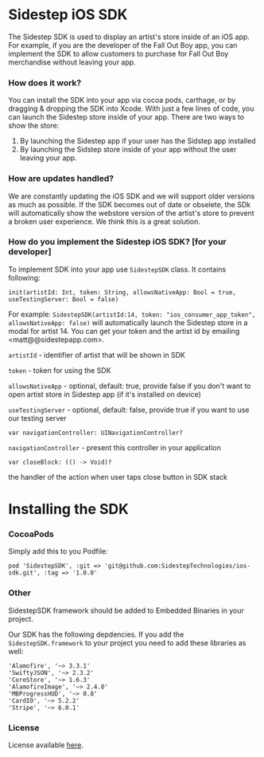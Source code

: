 # Sidestep iOS SDK
The Sidestep SDK is used to display an artist's store inside of an iOS app. For example, if you are the developer of the Fall Out Boy app, you can implement the SDK to allow customers to purchase for Fall Out Boy merchandise without leaving your app. 

### How does it work?
You can install the SDK into your app via cocoa pods, carthage, or by dragging & dropping the SDK into Xcode. With just a few lines of code, you can launch the Sidestep store inside of your app. There are two ways to show the store:

1. By launching the Sidestep app if your user has the Sidstep app installed
2. By launching the Sidstep store inside of your app without the user leaving your app.

### How are updates handled?
We are constantly updating the iOS SDK and we will support older versions as much as possible. If the SDK becomes out of date or obselete, the SDk will automatically show the webstore version of the artist's store to prevent a broken user experience. We think this is a great solution. 

### How do you implement the Sidestep iOS SDK? [for your developer]
To implement SDK into your app use `SidestepSDK` class.
It contains following:

`init(artistId: Int, token: String, allowsNativeApp: Bool = true, useTestingServer: Bool = false)`

For example: `SidestepSDK(artistId:14, token: "ios_consumer_app_token", allowsNativeApp: false)` will automatically launch the Sidestep store in a modal for artist 14. You can get your token and the artist id by emailing <matt@@sidestepapp.com>.

`artistId` - identifier of artist that will be shown in SDK

`token` - token for using the SDK

`allowsNativeApp` - optional, default:  true, provide false if you don't want to open artist store in Sidestep app (if it's installed on device)

`useTestingServer` - optional, default: false, provide true if you want to use our testing server

`var navigationController: UINavigationController?`

`navigationController` - present this controller in your application


`var closeBlock: (() -> Void)?`

the handler of the action when user taps close button in SDK stack

# Installing the SDK

### CocoaPods

Simply add this to you Podfile:

`pod 'SidestepSDK', :git => 'git@github.com:SidestepTechnologies/ios-sdk.git', :tag => '1.0.0'`


### Other

SidestepSDK framework should be added to Embedded Binaries in your project.

Our SDK has the following depdencies. If you add the `SidestepSDK.framework` to your project you need to add these libraries as well:
```
'Alamofire', '~> 3.3.1'
'SwiftyJSON', '~> 2.3.2'
'CoreStore', '~> 1.6.3'
'AlamofireImage', '~> 2.4.0'
'MBProgressHUD', '~> 0.8'
'CardIO', '~> 5.2.2'
'Stripe', '~> 6.0.1'
```


### License

License available [here](https://github.com/SidestepTechnologies/ios-sdk/blob/master/LICENSE). 
